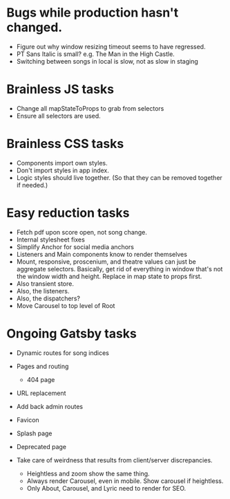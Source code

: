 # Bugs while production hasn't changed.
* Figure out why window resizing timeout seems to have regressed.
* PT Sans Italic is small? e.g. The Man in the High Castle.
* Switching between songs in local is slow, not as slow in staging

# Brainless JS tasks
* Change all mapStateToProps to grab from selectors
* Ensure all selectors are used.

# Brainless CSS tasks
* Components import own styles.
* Don't import styles in app index.
* Logic styles should live together. (So that they can be removed together if needed.)

# Easy reduction tasks
* Fetch pdf upon score open, not song change.
* Internal stylesheet fixes
* Simplify Anchor for social media anchors
* Listeners and Main components know to render themselves
* Mount, responsive, proscenium, and theatre values can just be aggregate selectors. Basically, get rid of everything in window that's not the window width and height. Replace in map state to props first.
* Also transient store.
* Also, the listeners.
* Also, the dispatchers?
* Move Carousel to top level of Root

# Ongoing Gatsby tasks
* Dynamic routes for song indices
* Pages and routing
    * 404 page
* URL replacement
* Add back admin routes

* Favicon
* Splash page
* Deprecated page
* Take care of weirdness that results from client/server discrepancies.
    * Heightless and zoom show the same thing.
    * Always render Carousel, even in mobile. Show carousel if heightless.
    * Only About, Carousel, and Lyric need to render for SEO.

